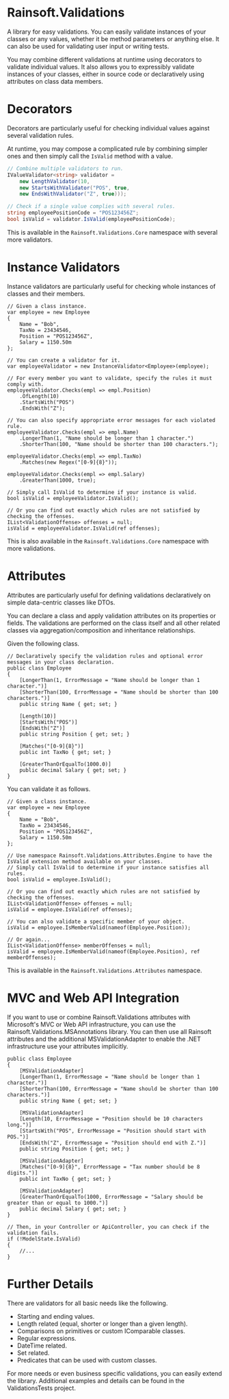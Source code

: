# Rainsoft.Validations
A library for easy validations. You can easily validate instances of your classes or any values, whether it be method parameters or anything else. It can also be used for validating user input or writing tests.

You may combine different validations at runtime using decorators to validate individual values. It also allows you to expressibly validate instances of your classes, either in source code or declaratively using attributes on class data members.

# Decorators #
Decorators are particularly useful for checking individual values against several validation rules.

At runtime, you may compose a complicated rule by combining simpler ones and then simply call the `IsValid` method with a value.

```csharp
// Combine multiple validators to run.
IValueValidator<string> validator =
    new LengthValidator(10,
    new StartsWithValidator("POS", true,
    new EndsWithValidator("Z", true)));

// Check if a single value complies with several rules.
string employeePositionCode = "POS123456Z";
bool isValid = validator.IsValid(employeePositionCode);
```
This is available in the `Rainsoft.Validations.Core` namespace with several more validators.

# Instance Validators #
Instance validators are particularly useful for checking whole instances of classes and their members.

```
// Given a class instance.
var employee = new Employee
{
    Name = "Bob",
    TaxNo = 23434546,
    Position = "POS123456Z",
    Salary = 1150.50m
};

// You can create a validator for it.
var employeeValidator = new InstanceValidator<Employee>(employee);

// For every member you want to validate, specify the rules it must comply with.
employeeValidator.Checks(empl => empl.Position)
    .OfLength(10)
    .StartsWith("POS")
    .EndsWith("Z");

// You can also specify appropriate error messages for each violated rule.
employeeValidator.Checks(empl => empl.Name)
    .LongerThan(1, "Name should be longer than 1 character.")
    .ShorterThan(100, "Name should be shorter than 100 characters.");

employeeValidator.Checks(empl => empl.TaxNo)
    .Matches(new Regex("[0-9]{8}"));

employeeValidator.Checks(empl => empl.Salary)
    .GreaterThan(1000, true);

// Simply call IsValid to determine if your instance is valid.
bool isValid = employeeValidator.IsValid();

// Or you can find out exactly which rules are not satisfied by checking the offenses.
IList<ValidationOffense> offenses = null;
isValid = employeeValidator.IsValid(ref offenses);
```
This is also available in the `Rainsoft.Validations.Core` namespace with more validations.

# Attributes #
Attributes are particularly useful for defining validations declaratively on simple data-centric classes like DTOs.

You can declare a class and apply validation attributes on its properties or fields. The validations are performed on the class itself and all other related classes via aggregation/composition and inheritance relationships.

Given the following class.

```
// Declaratively specify the validation rules and optional error messages in your class declaration.
public class Employee
{
    [LongerThan(1, ErrorMessage = "Name should be longer than 1 character.")]
    [ShorterThan(100, ErrorMessage = "Name should be shorter than 100 characters.")]
    public string Name { get; set; }

    [Length(10)]
    [StartsWith("POS")]
    [EndsWith("Z")]
    public string Position { get; set; }

    [Matches("[0-9]{8}")]
    public int TaxNo { get; set; }

    [GreaterThanOrEqualTo(1000.0)]
    public decimal Salary { get; set; }
}
```

You can validate it as follows.

```
// Given a class instance.
var employee = new Employee
{
    Name = "Bob",
    TaxNo = 23434546,
    Position = "POS123456Z",
    Salary = 1150.50m
};

// Use namespace Rainsoft.Validations.Attributes.Engine to have the IsValid extension method available on your classes.
// Simply call IsValid to determine if your instance satisfies all rules.
bool isValid = employee.IsValid();

// Or you can find out exactly which rules are not satisfied by checking the offenses.
IList<ValidationOffense> offenses = null;
isValid = employee.IsValid(ref offenses);

// You can also validate a specific member of your object.
isValid = employee.IsMemberValid(nameof(Employee.Position));

// Or again...
IList<ValidationOffense> memberOffenses = null;
isValid = employee.IsMemberValid(nameof(Employee.Position), ref memberOffenses);
```
This is available in the `Rainsoft.Validations.Attributes` namespace.

# MVC and Web API Integration #
If you want to use or combine Rainsoft.Validations attributes with Microsoft's MVC or Web API infrastructure, you can use the Rainsoft.Validations.MSAnnotations library.
You can then use all Rainsoft attributes and the additional MSValidationAdapter to enable the .NET infrastructure use your attributes implicitly.

```
public class Employee
{
    [MSValidationAdapter]
    [LongerThan(1, ErrorMessage = "Name should be longer than 1 character.")]
    [ShorterThan(100, ErrorMessage = "Name should be shorter than 100 characters.")]
    public string Name { get; set; }

    [MSValidationAdapter]
    [Length(10, ErrorMessage = "Position should be 10 characters long.")]
    [StartsWith("POS", ErrorMessage = "Position should start with POS.")]
    [EndsWith("Z", ErrorMessage = "Position should end with Z.")]
    public string Position { get; set; }

    [MSValidationAdapter]
    [Matches("[0-9]{8}", ErrorMessage = "Tax number should be 8 digits.")]
    public int TaxNo { get; set; }

    [MSValidationAdapter]
    [GreaterThanOrEqualTo(1000, ErrorMessage = "Salary should be greater than or equal to 1000.")]
    public decimal Salary { get; set; }
}

// Then, in your Controller or ApiController, you can check if the validation fails.
if (!ModelState.IsValid)
{
	//...
}
```

# Further Details #
There are validators for all basic needs like the following.
* Starting and ending values.
* Length related (equal, shorter or longer than a given length).
* Comparisons on primitives or custom IComparable classes.
* Regular expressions.
* DateTime related.
* Set related.
* Predicates that can be used with custom classes.

For more needs or even business specific validations, you can easily extend the library. Additional examples and details can be found in the ValidationsTests project.
